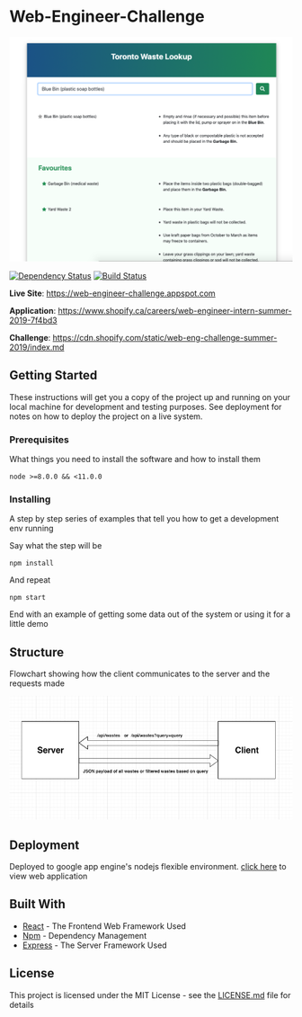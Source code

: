 # Web-Engineer-Challenge

![](/images/screenshot.png?raw=true)

[![Dependency Status](https://david-dm.org/sahat/hackathon-starter/status.svg?style=flat)](https://david-dm.org/sahat/hackathon-starter) [![Build Status](https://travis-ci.org/sahat/hackathon-starter.svg?branch=master)](https://travis-ci.org/sahat/hackathon-starter)

**Live Site**: https://web-engineer-challenge.appspot.com <br/>

**Application**: https://www.shopify.ca/careers/web-engineer-intern-summer-2019-7f4bd3 <br/>

**Challenge**: https://cdn.shopify.com/static/web-eng-challenge-summer-2019/index.md </br>

## Getting Started

These instructions will get you a copy of the project up and running on your local machine for development and testing purposes. See deployment for notes on how to deploy the project on a live system.

### Prerequisites

What things you need to install the software and how to install them

```
node >=8.0.0 && <11.0.0
```

### Installing

A step by step series of examples that tell you how to get a development env running

Say what the step will be

```
npm install
```

And repeat

```
npm start
```

End with an example of getting some data out of the system or using it for a little demo

## Structure
Flowchart showing how the client communicates to the server and the requests made

![](/images/structure.png?raw=true)

## Deployment

Deployed to google app engine's nodejs flexible environment. [click here](https://web-engineer-challenge.appspot.com) to view web application 

## Built With

* [React](https://reactjs.org/) - The Frontend Web Framework Used
* [Npm](https://www.npmjs.com/) - Dependency Management
* [Express](https://expressjs.com/) - The Server Framework Used


## License

This project is licensed under the MIT License - see the [LICENSE.md](https://github.com/jesseokeya/Web-Engineer-Challenge/blob/master/LICENSE) file for details
